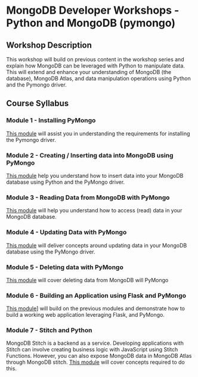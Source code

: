 # MongoDB Developer Workshops - Python and MongoDB (pymongo)

## Workshop Description

This workshop will build on previous content in the workshop series and explain how MongoDB can be leveraged with Python to manipulate data. This will extend and enhance your understanding of MongoDB (the database), MongoDB Atlas, and data manipulation operations using Python and the Pymongo driver.

## Course Syllabus

### Module 1 - Installing PyMongo

[This module](https://github.com/mongodb-developer/workshop/tree/python/modules/01-Installing-PyMongo) will assist you in understanding the requirements for installing the Pymongo driver.

### Module 2 - Creating / Inserting data into MongoDB using PyMongo

[This module](https://github.com/mongodb-developer/workshop/tree/python/modules/02-Create) help you understand how to insert data into your MongoDB database using Python and the PyMongo driver.

### Module 3 - Reading Data from MongoDB with PyMongo

[This module](https://github.com/mongodb-developer/workshop/tree/python/modules/03-Read) will help you understand how to access (read) data in your MongoDB database.

### Module 4 - Updating Data with PyMongo

[This module](https://github.com/mongodb-developer/workshop/tree/python/modules/04-Update) will deliver concepts around updating data in your MongoDB database using the PyMongo driver.

### Module 5 - Deleting data with PyMongo

[This module](https://github.com/mongodb-developer/workshop/tree/python/modules/05-Delete) will cover deleting data from MongoDB will PyMongo

### Module 6 - Building an Application using Flask and PyMongo

[This module](https://github.com/mongodb-developer/workshop/tree/python/modules/06-Flask-Introduction)] will build on the previous modules and demonstrate how to build a working web application leveraging Flask, and PyMongo.

### Module 7 - Stitch and Python

MongoDB Stitch is a backend as a service. Developing applications with Stitch can involve creating business logic with JavaScript using Stitch Functions. However, you can also expose MongoDB data in MongoDB Atlas through MongoDB stitch. [This module](https://github.com/mongodb-developer/workshop/tree/python/modules/07-Stitch-Python) will cover concepts required to do this.
